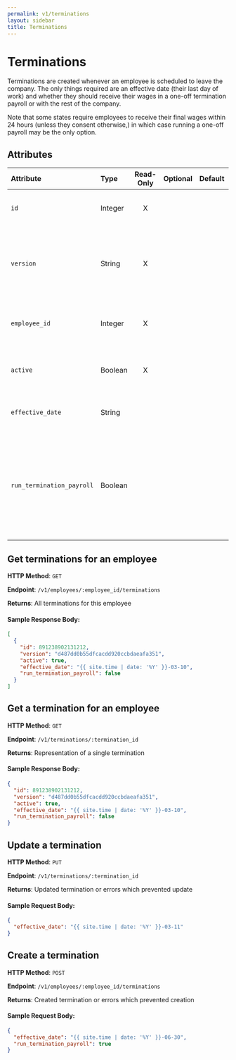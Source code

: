 ```yaml
---
permalink: v1/terminations
layout: sidebar
title: Terminations
---
```


# Terminations

Terminations are created whenever an employee is scheduled to leave the company. The only things required are an effective date (their last day of work) and whether they should receive their wages in a one-off termination payroll or with the rest of the company.

Note that some states require employees to receive their final wages within 24 hours (unless they consent otherwise,) in which case running a one-off payroll may be the only option.

## Attributes

| Attribute                     | Type              | Read-Only | Optional | Default | Description
| :----------                   |:-------------     |:---------:|:--------:|:--------|:-------------
| `id`                          | Integer           |     X     |          |         | the unique identifier of this termination
| `version`                     | String            |     X     |          |         | version of this object. See <a href="/v1/considerations/versioning">the versioning documentation</a> for a more in depth explaination of versions
| `employee_id`                 | Integer           |     X     |          |         | id of the employee to which this information is attached
| `active`                      | Boolean           |     X     |          |         | whether the employee's termination has gone into effect.
| `effective_date`              | String            |           |          |         | the employee's last day of work
| `run_termination_payroll`     | Boolean           |           |          |         | if true, employee will recieve their last, prorated wages via an offcycle payroll. If false, they will recieve their final wages with the rest of the company


## Get terminations for an employee

**HTTP Method**: `GET`

**Endpoint**: `/v1/employees/:employee_id/terminations`

**Returns**: All terminations for this employee

#### Sample Response Body:

```json
[
  {
    "id": 891238902131212,
    "version": "d487dd0b55dfcacdd920ccbdaeafa351",
    "active": true,
    "effective_date": "{{ site.time | date: '%Y' }}-03-10",
    "run_termination_payroll": false
  }
]
```

## Get a termination for an employee

**HTTP Method**: `GET`

**Endpoint**: `/v1/terminations/:termination_id`

**Returns**: Representation of a single termination

#### Sample Response Body:

```json
{
  "id": 891238902131212,
  "version": "d487dd0b55dfcacdd920ccbdaeafa351",
  "active": true,
  "effective_date": "{{ site.time | date: '%Y' }}-03-10",
  "run_termination_payroll": false
}
```

## Update a termination

**HTTP Method**: `PUT`

**Endpoint**: `/v1/terminations/:termination_id`

**Returns**: Updated termination or errors which prevented update

#### Sample Request Body:

```json
{
  "effective_date": "{{ site.time | date: '%Y' }}-03-11"
}
```

## Create a termination

**HTTP Method**: `POST`

**Endpoint**: `/v1/employees/:employee_id/terminations`

**Returns**: Created termination or errors which prevented creation

#### Sample Request Body:

```json
{
  "effective_date": "{{ site.time | date: '%Y' }}-06-30",
  "run_termination_payroll": true
}
```
